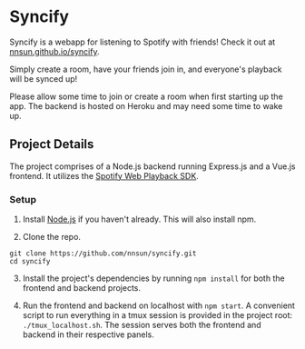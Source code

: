 # Syncify

Syncify is a webapp for listening to Spotify with friends! Check it out at [nnsun.github.io/syncify](https://nnsun.github.io/syncify/). 

Simply create a room, have your friends join in, and everyone's playback will be synced up!

Please allow some time to join or create a room when first starting up the app. The backend is hosted on Heroku and may need some time to wake up.

## Project Details

The project comprises of a Node.js backend running Express.js and a Vue.js frontend. It utilizes the [Spotify Web Playback SDK](https://developer.spotify.com/documentation/web-playback-sdk/).

### Setup

1. Install [Node.js](https://nodejs.org/en/download/) if you haven't already. This will also install npm.

2. Clone the repo.
```shell
git clone https://github.com/nnsun/syncify.git
cd syncify
```

3. Install the project's dependencies by running `npm install` for both the frontend and backend projects.

4. Run the frontend and backend on localhost with `npm start`. 
A convenient script to run everything in a tmux session is provided in the project root: `./tmux_localhost.sh`. 
The session serves both the frontend and backend in their respective panels. 
